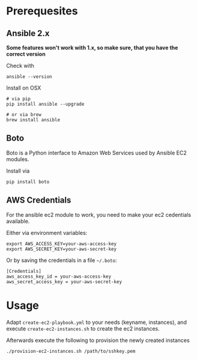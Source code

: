 # Prerequesites

## Ansible 2.x
**Some features won't work with 1.x, so make sure, that you have the correct version**

Check with
```
ansible --version
```

Install on OSX
```
# via pip
pip install ansible --upgrade

# or via brew
brew install ansible
```

## Boto
Boto is a Python interface to Amazon Web Services used by Ansible EC2 modules.

Install via
```
pip install boto
```

## AWS Credentials

For the ansible ec2 module to work, you need to make your ec2 cedentials available.

Either via environment variables:
```
export AWS_ACCESS_KEY=your-aws-access-key
export AWS_SECRET_KEY=your-aws-secret-key
```

Or by saving the credentials in a file `~/.boto`:
```
[Credentials]
aws_access_key_id = your-aws-access-key
aws_secret_access_key = your-aws-secret-key
```

# Usage
Adapt `create-ec2-playbook.yml` to your needs (keyname, instances), and execute `create-ec2-instances.sh` to create the ec2 instances.

Afterwards execute the following to provision the newly created instances
```
./provision-ec2-instances.sh /path/to/sshkey.pem
```
